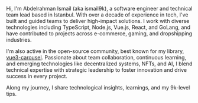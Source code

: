 Hi, I'm Abdelrahman Ismail (aka ismail9k), a software engineer and technical team lead based in Istanbul. With over a decade of experience in tech, I've built and guided teams to deliver high-impact solutions. I work with diverse technologies including TypeScript, Node.js, Vue.js, React, and GoLang, and have contributed to projects across e-commerce, gaming, and dropshipping industries.

I'm also active in the open-source community, best known for my library, [vue3-carousel](https://vue3-carousel.ismail9k.com/). Passionate about team collaboration, continuous learning, and emerging technologies like decentralized systems, NFTs, and AI, I blend technical expertise with strategic leadership to foster innovation and drive success in every project.

Along my journey, I share technological insights, learnings, and my 9k-level tips.
